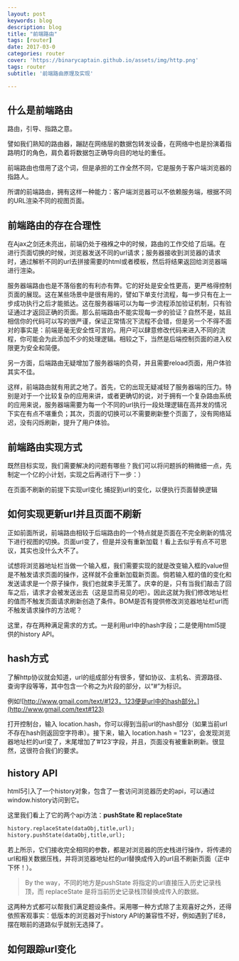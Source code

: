 ```yaml
---
layout: post
keywords: blog
description: blog
title: "前端路由"
tags: [router]
date: 2017-03-0
categories: router
cover: 'https://binarycaptain.github.io/assets/img/http.png'
tags: router
subtitle: '前端路由原理及实现'

---
```


## 什么是前端路由

路由，引导、指路之意。

譬如我们熟知的路由器，蹦跶在网络层的数据包转发设备，在网络中也是扮演着指路明灯的角色，肩负着将数据包正确导向目的地址的重任。

前端路由也借用了这个词，但是承担的工作全然不同，它是服务于客户端浏览器的指路人。

所谓的前端路由，拥有这样一种能力：客户端浏览器可以不依赖服务端，根据不同的URL渲染不同的视图页面。

## 前端路由的存在合理性

在Ajax之剑还未亮出，前端仍处于襁褓之中的时候，路由的工作交给了后端。在进行页面切换的时候，浏览器发送不同的url请求；服务器接收到浏览器的请求时，通过解析不同的url去拼接需要的html或者模板，然后将结果返回给浏览器端进行渲染。

服务器端路由也是不落俗套的有利亦有弊。它的好处是安全性更高，更严格得控制页面的展现。这在某些场景中是很有用的，譬如下单支付流程，每一步只有在上一步成功执行之后才能抵达。这在服务器端可以为每一步流程添加验证机制，只有验证通过才返回正确的页面。那么前端路由不能实现每一步的验证？自然不是，姑且相信你的代码可以写的很严谨，保证正常情况下流程不会错，但是另一个不得不面对的事实是：前端是毫无安全性可言的。用户可以肆意修改代码来进入不同的流程，你可能会为此添加不少的处理逻辑。相较之下，当然是后端控制页面的进入权限更为安全和简便。

另一方面，后端路由无疑增加了服务器端的负荷，并且需要reload页面，用户体验其实不佳。

这样，前端路由就有用武之地了。首先，它的出现无疑减轻了服务器端的压力。特别是对于一个比较复杂的应用来讲，或者更确切的说，对于拥有一个复杂路由系统的应用来说，服务器端需要为每一个不同的url执行一段处理逻辑在高并发的情况下实在有点不堪重负；其次，页面的切换可以不需要刷新整个页面了，没有网络延迟，没有闪烁刷新，提升了用户体验。

## 前端路由实现方式

既然目标实现，我们需要解决的问题有哪些？我们可以将问题拆的稍微细一点，先制定一个亿的小计划，实现之后再进行下一步：）

在页面不刷新的前提下实现url变化
捕捉到url的变化，以便执行页面替换逻辑

## 如何实现更新url并且页面不刷新

正如前面所说，前端路由相较于后端路由的一个特点就是页面在不完全刷新的情况下进行视图的切换。页面url变了，但是并没有重新加载！看上去似乎有点不可思议，其实也没什么大不了。

试想将浏览器地址栏当做一个输入框，我们需要实现的就是改变输入框的value但是不触发请求页面的操作，这样就不会重新加载新页面。倘若输入框的值的变化和发送请求是一个原子操作，我们也就束手无策了。庆幸的是，只有当我们敲击了回车之后，请求才会被发送出去（这是显而易见的吧）。因此这就为我们修改地址栏的值而不触发页面请求刷新创造了条件。BOM是否有提供修改浏览器地址栏url而不触发请求操作的方法呢？

这里，存在两种满足需求的方式。一是利用url中的hash字段；二是使用html5提供的history API。

## hash方式

了解http协议就会知道，url的组成部分有很多，譬如协议、主机名、资源路径、查询字段等等，其中包含一个称之为片段的部分，以“#”为标识。

例如![http://www.gmail.com/text/#123，123便是url中的hash部分。](http://www.gmail.com/text#123)

打开控制台，输入 location.hash，你可以得到当前url的hash部分（如果当前url不存在hash则返回空字符串）。接下来，输入 location.hash = '123'，会发现浏览器地址栏的url变了，末尾增加了’#123’字段，并且，页面没有被重新刷新。很显然，这很符合我们的要求。

## history API

html5引入了一个history对象，包含了一套访问浏览器历史的api，可以通过window.history访问到它。

这里我们看上了它的两个api方法：**pushState 和 replaceState**

```html
history.replaceState(dataObj,title,url);
history.pushState(dataObj,title,url);
```

若上所示，它们接收完全相同的参数，都是对浏览器的历史栈进行操作，将传递的url和相关数据压栈，并将浏览器地址栏的url替换成传入的url且不刷新页面（正中下怀！）。

>By the way，不同的地方是pushState 将指定的url直接压入历史记录栈顶，而 replaceState 是将当前历史记录栈顶替换成传入的数据。

这两种方式都可以帮我们满足题设条件。采用哪一种方式除了主观喜好之外，还得依照客观事实：低版本的浏览器对于history API的兼容性不好，例如遇到了IE8，摆在眼前的道路似乎就别无选择了。

## 如何跟踪url变化
